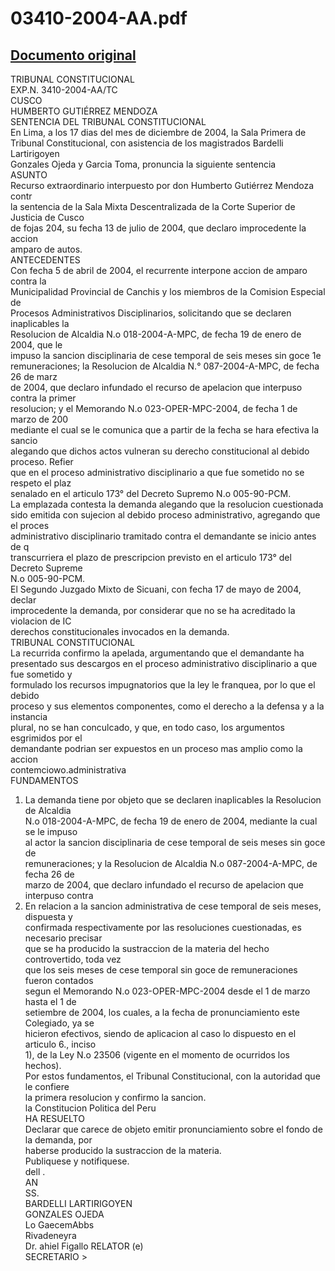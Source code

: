 
03410-2004-AA.pdf
=================
  
[Documento original](https://tc.gob.pe/jurisprudencia/2005/03410-2004-AA.pdf)  
---  
TRIBUNAL CONSTITUCIONAL  
EXP.N. 3410-2004-AA/TC  
CUSCO  
HUMBERTO GUTIÉRREZ MENDOZA  
SENTENCIA DEL TRIBUNAL CONSTITUCIONAL  
En Lima, a los 17 dias del mes de diciembre de 2004, la Sala Primera de  
Tribunal Constitucional, con asistencia de los magistrados Bardelli Lartirigoyen  
Gonzales Ojeda y Garcia Toma, pronuncia la siguiente sentencia  
ASUNTO  
Recurso extraordinario interpuesto por don Humberto Gutiérrez Mendoza contr  
la sentencia de la Sala Mixta Descentralizada de la Corte Superior de Justicia de Cusco  
de fojas 204, su fecha 13 de julio de 2004, que declaro improcedente la accion  
amparo de autos.  
ANTECEDENTES  
Con fecha 5 de abril de 2004, el recurrente interpone accion de amparo contra la  
Municipalidad Provincial de Canchis y los miembros de la Comision Especial de  
Procesos Administrativos Disciplinarios, solicitando que se declaren inaplicables la  
Resolucion de Alcaldia N.o 018-2004-A-MPC, de fecha 19 de enero de 2004, que le  
impuso la sancion disciplinaria de cese temporal de seis meses sin goce 1e  
remuneraciones; la Resolucion de Alcaldia N.° 087-2004-A-MPC, de fecha 26 de marz  
de 2004, que declaro infundado el recurso de apelacion que interpuso contra la primer  
resolucion; y el Memorando N.o 023-OPER-MPC-2004, de fecha 1 de marzo de 200  
mediante el cual se le comunica que a partir de la fecha se hara efectiva la sancio  
alegando que dichos actos vulneran su derecho constitucional al debido proceso. Refier  
que en el proceso administrativo disciplinario a que fue sometido no se respeto el plaz  
senalado en el articulo 173° del Decreto Supremo N.o 005-90-PCM.  
La emplazada contesta la demanda alegando que la resolucion cuestionada  
sido emitida con sujecion al debido proceso administrativo, agregando que el proces  
administrativo disciplinario tramitado contra el demandante se inicio antes de q  
transcurriera el plazo de prescripcion previsto en el articulo 173° del Decreto Supreme  
N.o 005-90-PCM.  
El Segundo Juzgado Mixto de Sicuani, con fecha 17 de mayo de 2004, declar  
improcedente la demanda, por considerar que no se ha acreditado la violacion de IC  
derechos constitucionales invocados en la demanda.  
TRIBUNAL CONSTITUCIONAL  
La recurrida confirmo la apelada, argumentando que el demandante ha  
presentado sus descargos en el proceso administrativo disciplinario a que fue sometido y  
formulado los recursos impugnatorios que la ley le franquea, por lo que el debido  
proceso y sus elementos componentes, como el derecho a la defensa y a la instancia  
plural, no se han conculcado, y que, en todo caso, los argumentos esgrimidos por el  
demandante podrian ser expuestos en un proceso mas amplio como la accion  
contemciowo.administrativa  
FUNDAMENTOS  
1. La demanda tiene por objeto que se declaren inaplicables la Resolucion de Alcaldia  
N.o 018-2004-A-MPC, de fecha 19 de enero de 2004, mediante la cual se le impuso  
al actor la sancion disciplinaria de cese temporal de seis meses sin goce de  
remuneraciones; y la Resolucion de Alcaldia N.o 087-2004-A-MPC, de fecha 26 de  
marzo de 2004, que declaro infundado el recurso de apelacion que interpuso contra  
2. En relacion a la sancion administrativa de cese temporal de seis meses, dispuesta y  
confirmada respectivamente por las resoluciones cuestionadas, es necesario precisar  
que se ha producido la sustraccion de la materia del hecho controvertido, toda vez  
que los seis meses de cese temporal sin goce de remuneraciones fueron contados  
segun el Memorando N.o 023-OPER-MPC-2004 desde el 1 de marzo hasta el 1 de  
setiembre de 2004, los cuales, a la fecha de pronunciamiento este Colegiado, ya se  
hicieron efectivos, siendo de aplicacion al caso lo dispuesto en el articulo 6., inciso  
1), de la Ley N.o 23506 (vigente en el momento de ocurridos los hechos).  
Por estos fundamentos, el Tribunal Constitucional, con la autoridad que le confiere  
la primera resolucion y confirmo la sancion.  
la Constitucion Politica del Peru  
HA RESUELTO  
Declarar que carece de objeto emitir pronunciamiento sobre el fondo de la demanda, por  
haberse producido la sustraccion de la materia.  
Publiquese y notifiquese.  
dell .  
AN  
SS.  
BARDELLI LARTIRIGOYEN  
GONZALES OJEDA  
Lo GaecemAbbs  
Rivadeneyra  
Dr. ahiel Figallo RELATOR (e)  
SECRETARIO >